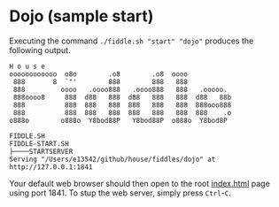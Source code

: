 Dojo (sample start)
======

Executing the command `./fiddle.sh "start" "dojo"` produces the following output.

    H o u s e
    oooooooooooo  o8o        .o8        .o8  oooo
     888       8  `"'        888        888   888
     888         oooo   .oooo888   .oooo888   888   .ooooo.
     888oooo8     888  d88   888  d88   888   888  d88   88b
     888          888  888   888  888   888   888  888ooo888
     888          888  888   888  888   888   888  888    .o
    o888o        o888o  Y8bod88P   Y8bod88P  o888o  Y8bod8P
    
    FIDDLE.SH
    FIDDLE-START.SH
    ├────STARTSERVER
    Serving "/Users/e13542/github/house/fiddles/dojo" at http://127.0.0.1:1841
    

Your default web browser should then open to the root [index.html](index.html) page using port 1841.  To stup the
web server, simply press `Ctrl`-`C`.
